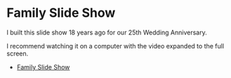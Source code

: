 # Family Slide Show

I built this slide show 18 years ago for our 25th Wedding Anniversary.

I recommend watching it on a computer with the video expanded to the full screen.

* [Family Slide Show](https://seamanfamily.org/family/FamilySlideShow)

